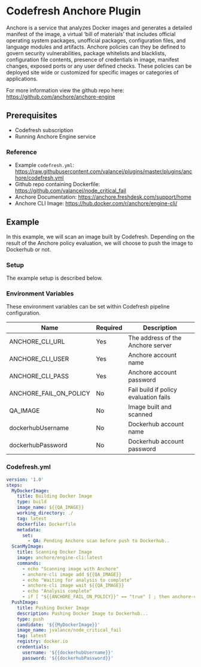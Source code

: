 # Codefresh Anchore Plugin

Anchore is a service that analyzes Docker images and generates a detailed manifest of the image, a virtual ‘bill of materials’ that includes official operating system packages, unofficial packages, configuration files, and language modules and artifacts. Anchore policies can they be defined to govern security vulnerabilities, package whitelists and blacklists, configuration file contents, presence of credentials in image, manifest changes, exposed ports or any user defined checks. These policies can be deployed site wide or customized for specific images or categories of applications.

For more information view the github repo here: https://github.com/anchore/anchore-engine

## Prerequisites

- Codefresh subscription
- Running Anchore Engine service

### Reference

- Example `codefresh.yml`: https://raw.githubusercontent.com/valancej/plugins/master/plugins/anchore/codefresh.yml
- Github repo containing Dockerfile: https://github.com/valancej/node_critical_fail
- Anchore Documentation: https://anchore.freshdesk.com/support/home
- Anchore CLI Image: https://hub.docker.com/r/anchore/engine-cli/

## Example

In this example, we will scan an image built by Codefresh. Depending on the result of the Anchore policy evaluation, we will choose to push the image to Dockerhub or not. 

### Setup

The example setup is described below. 

### Environment Variables

These environment variables can be set within Codefresh pipeline configuration.

Name|Required|Description
---|---|---
ANCHORE_CLI_URL|Yes|The address of the Anchore server
ANCHORE_CLI_USER|Yes|Anchore account name
ANCHORE_CLI_PASS|Yes|Anchore account password
ANCHORE_FAIL_ON_POLICY|No|Fail build if policy evaluation fails
QA_IMAGE|No|Image built and scanned
dockerhubUsername|No|Dockerhub account name
dockerhubPassword|No|Dockerhub account password

### Codefresh.yml

```yaml
version: '1.0'
steps:
  MyDockerImage:
    title: Building Docker Image
    type: build
    image_name: ${{QA_IMAGE}}
    working_directory: ./
    tag: latest
    dockerfile: Dockerfile
    metadata:
      set:
      	- QA: Pending Anchore scan before push to Dockerhub..
  ScanMyImage:
    title: Scanning Docker Image
    image: anchore/engine-cli:latest
    commands:
      - echo "Scanning image with Anchore"
      - anchore-cli image add ${{QA_IMAGE}}
      - echo "Waiting for analysis to complete"
      - anchore-cli image wait ${{QA_IMAGE}}
      - echo "Analysis complete"
      - if [ "${{ANCHORE_FAIL_ON_POLICY}}" == "true" ] ; then anchore-cli evaluate check ${{QA_IMAGE}}; fi
  PushImage:
    title: Pushing Docker Image
    description: Pushing Docker Image to Dockerhub...
    type: push
    candidate: '${{MyDockerImage}}'
    image_name: jvalance/node_critical_fail
    tag: latest
    registry: docker.io
    credentials:
      username: '${{dockerhubUsername}}'
      password: '${{dockerhubPassword}}'
```